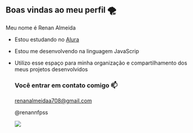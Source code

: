 ## Boas vindas ao meu perfil 🌪️

Meu nome é Renan Almeida

- Estou estudando no [Alura](http://www.alura.com.br)
- Estou me desenvolvendo na linguagem JavaScrip
- Utilizo esse espaço para minha organização e compartilhamento dos meus projetos desenvolvidos

  ### Você entrar em contato comigo 📫

  renanalmeidaa708@gmail.com
  
  @renannfpss

  ![](https://media1.tenor.com/m/icLspuBpHNoAAAAd/haikyuu-karasuno.gif)
